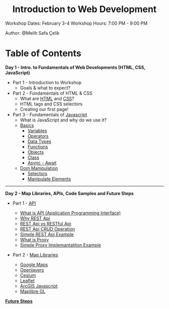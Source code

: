 <h1 align="center">Introduction to Web Development</h1>

Workshop Dates: February 3-4
Workshop Hours: 7:00 PM - 9:00 PM

Author: @Melih Safa Çelik

# Table of Contents

**Day 1 - Intro. to Fundamentals of Web Developments (HTML, CSS, JavaScript)**
* Part 1 - Introduction to Workshop
  * Goals & what to expect?
* Part 2 - Fundamentals of HTML & CSS
  * What are [HTML](./html) and [CSS](./css)?
  * HTML tags and CSS selectors
  * Creating our first page!
* Part 3 - Fundamentals of [Javascript](./javascript/basics/)
  * What is JavaScript and why do we use it?
  * [Basics](./javascript/basics/)
    - [Variables](./javascript/basics/variables/readme.md)
    - [Operators](./javascript/basics/operators/readme.md)
    - [Data Types](./javascript/basics/data%20types/readme.md)
    - [Functions](./javascript/basics/functions/readme.md)
    - [Objects](./javascript/basics/objects/readme.md)
    - [Class](./javascript/basics/class/readme.md)
    - [Async - Await](./javascript/basics/async%20-%20await/readme.md)
  * [Dom Manipulation](./javascript/dom%20manipulation/readme.md)
    - [Selectors](./javascript/dom%20manipulation/selectors/readme.md)
    - [Manipulate Elements](./javascript/dom%20manipulation/manipulate%20elements/readme.md)

----
**Day 2 - Map Libraries, APIs, Code Samples and Future Steps**

* Part 1 - [API](./Api/)
   - [What is API (Application Programming Interface)](./Api/What%20is%20API%20%28Application%20Programming%20Interface%29/)
   - [Why REST Api](./Api/Why%20REST%20Api/)
   - [REST Api vs RESTful Api](./Api/REST%20Api%20vs%20RESTful%20Api/)
   - [REST Api CRUD Operation](./Api/REST%20Api%20CRUD%20Operation/)
   - [Simple REST Api Example](./Api/Simple%20REST%20Api%20Example/)
   - [What is Proxy](./Api/What%20is%20Proxy/)
   - [Simple Proxy Implemantatiton Example](./Api/Simple%20Proxy%20Implemantatiton%20Example/)

* Part 2 - [Map Libraries](./maplibraries/)
   - [Google Maps](./maplibraries/googlemaps)
   - [Openlayers](./maplibraries/openlayers)
   - [Cesium]()
   - [Leaflet](./maplibraries/leaflet)
   - [ArcGIS Javascript](./maplibraries/arcgisjs)
   - [Maplibre GL](./maplibraries/maplibregl)

**[Future Steps](./project/)**